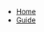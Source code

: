 <!-- docs/_sidebar.md -->
<!-- Aqui onde fica a Barra lateral -->
* [Home](/)
* [Guide](paginas/guide.md "Marcos Vitor")